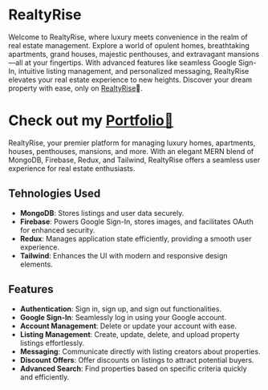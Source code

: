 # RealtyRise

Welcome to RealtyRise, where luxury meets convenience in the realm of real estate management. Explore a world of opulent homes, breathtaking apartments, grand houses, majestic penthouses, and extravagant mansions—all at your fingertips. With advanced features like seamless Google Sign-In, intuitive listing management, and personalized messaging, RealtyRise elevates your real estate experience to new heights. Discover your dream property with ease, only on [RealtyRise](https://realtyrise.onrender.com)🏡.

# Check out my [Portfolio💜](https://aaliyahm-portfolio.netlify.app/) 

RealtyRise, your premier platform for managing luxury homes, apartments, houses, penthouses, mansions, and more. With an elegant MERN blend of MongoDB, Firebase, Redux, and Tailwind, RealtyRise offers a seamless user experience for real estate enthusiasts.

## Tehnologies Used

- **MongoDB**: Stores listings and user data securely.
- **Firebase**: Powers Google Sign-In, stores images, and facilitates OAuth for enhanced security.
- **Redux**: Manages application state efficiently, providing a smooth user experience.
- **Tailwind**: Enhances the UI with modern and responsive design elements.

## Features

- **Authentication**: Sign in, sign up, and sign out functionalities.
- **Google Sign-In**: Seamlessly log in using your Google account.
- **Account Management**: Delete or update your account with ease.
- **Listing Management**: Create, update, delete, and upload property listings effortlessly.
- **Messaging**: Communicate directly with listing creators about properties.
- **Discount Offers**: Offer discounts on listings to attract potential buyers.
- **Advanced Search**: Find properties based on specific criteria quickly and efficiently.
